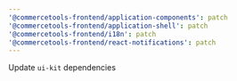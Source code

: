 ```yaml
---
'@commercetools-frontend/application-components': patch
'@commercetools-frontend/application-shell': patch
'@commercetools-frontend/i18n': patch
'@commercetools-frontend/react-notifications': patch
---
```


Update `ui-kit` dependencies
